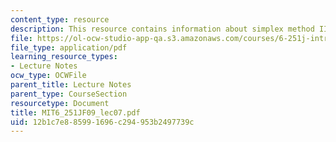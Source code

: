 ```yaml
---
content_type: resource
description: This resource contains information about simplex method III.
file: https://ol-ocw-studio-app-qa.s3.amazonaws.com/courses/6-251j-introduction-to-mathematical-programming-fall-2009/12b1c7e885991696c294953b2497739c_MIT6_251JF09_lec07.pdf
file_type: application/pdf
learning_resource_types:
- Lecture Notes
ocw_type: OCWFile
parent_title: Lecture Notes
parent_type: CourseSection
resourcetype: Document
title: MIT6_251JF09_lec07.pdf
uid: 12b1c7e8-8599-1696-c294-953b2497739c
---
```

